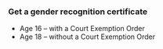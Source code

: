 ###  Get a gender recognition certificate

  * Age 16 – with a Court Exemption Order 
  * Age 18 – without a Court Exemption Order 
